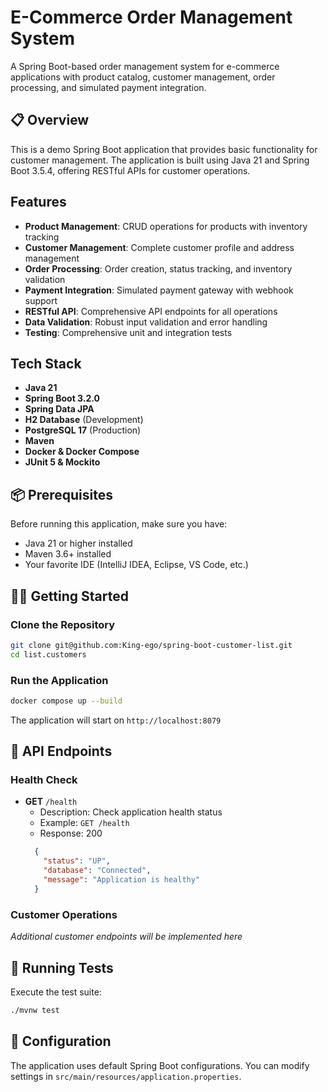 # E-Commerce Order Management System

A Spring Boot-based order management system for e-commerce applications with product catalog, customer management, order processing, and simulated payment integration.

## 📋 Overview

This is a demo Spring Boot application that provides basic functionality for customer management. The application is built using Java 21 and Spring Boot 3.5.4, offering RESTful APIs for customer operations.

## Features

- **Product Management**: CRUD operations for products with inventory tracking
- **Customer Management**: Complete customer profile and address management
- **Order Processing**: Order creation, status tracking, and inventory validation
- **Payment Integration**: Simulated payment gateway with webhook support
- **RESTful API**: Comprehensive API endpoints for all operations
- **Data Validation**: Robust input validation and error handling
- **Testing**: Comprehensive unit and integration tests


## Tech Stack

- **Java 21**
- **Spring Boot 3.2.0**
- **Spring Data JPA**
- **H2 Database** (Development)
- **PostgreSQL 17** (Production)
- **Maven**
- **Docker & Docker Compose**
- **JUnit 5 & Mockito**

## 📦 Prerequisites

Before running this application, make sure you have:

- Java 21 or higher installed
- Maven 3.6+ installed
- Your favorite IDE (IntelliJ IDEA, Eclipse, VS Code, etc.)

## 🏃‍♂️ Getting Started

### Clone the Repository

```bash
git clone git@github.com:King-ego/spring-boot-customer-list.git
cd list.customers
```

### Run the Application

```bash
docker compose up --build
```

The application will start on `http://localhost:8079`

## 📡 API Endpoints

### Health Check
- **GET** `/health`
    - Description: Check application health status
    - Example: `GET /health`
    - Response: 200
  ```json
    {
      "status": "UP",
      "database": "Connected",
      "message": "Application is healthy"  
    }

### Customer Operations
*Additional customer endpoints will be implemented here*

## 🧪 Running Tests

Execute the test suite:

```bash
./mvnw test
```

## 🔧 Configuration

The application uses default Spring Boot configurations. You can modify settings in `src/main/resources/application.properties`.
